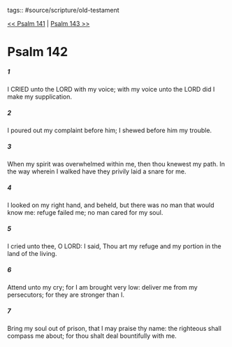 tags:: #source/scripture/old-testament

[<< Psalm 141](source/scripture/old-testament/19_Psalms/Psalm_141.md) | [Psalm 143 >>](source/scripture/old-testament/19_Psalms/Psalm_143.md)

# Psalm 142

##### 1

I CRIED unto the LORD with my voice; with my voice unto the LORD did I make my supplication.

##### 2

I poured out my complaint before him; I shewed before him my trouble.

##### 3

When my spirit was overwhelmed within me, then thou knewest my path. In the way wherein I walked have they privily laid a snare for me.

##### 4

I looked on my right hand, and beheld, but there was no man that would know me: refuge failed me; no man cared for my soul.

##### 5

I cried unto thee, O LORD: I said, Thou art my refuge and my portion in the land of the living.

##### 6

Attend unto my cry; for I am brought very low: deliver me from my persecutors; for they are stronger than I.

##### 7

Bring my soul out of prison, that I may praise thy name: the righteous shall compass me about; for thou shalt deal bountifully with me.
